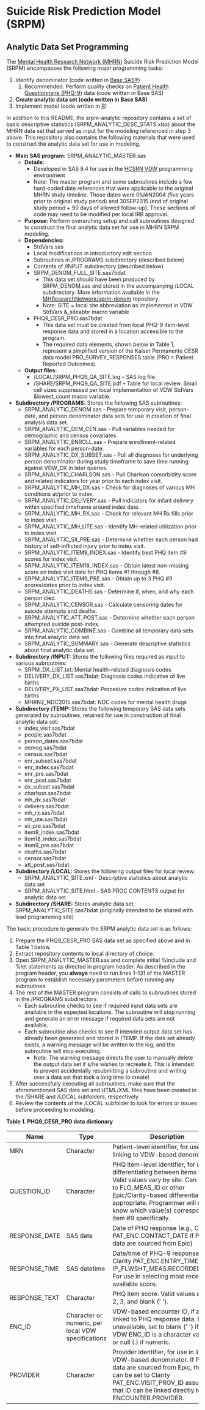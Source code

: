 # Suicide Risk Prediction Model (SRPM)
## Analytic Data Set Programming

The [Mental Health Research Network (MHRN)](http://hcsrn.org/mhrn/en/) Suicide Risk Prediction Model (SRPM) encompasses the following major programming tasks:

1. Identify denominator (code written in [Base SAS®](http://www.sas.com/en_us/software/base-sas.html))
    1. Recommended: Perform quality checks on [Patient Health Questionnaire (PHQ-9)](https://www.ncbi.nlm.nih.gov/pmc/articles/PMC1495268/) data (code written in Base SAS)
2. **Create analytic data set (code written in Base SAS)**
3. Implement model (code written in [R](https://www.r-project.org/))

In addition to this README, the srpm-analytic repository contains a set of basic descriptive statistics (SRPM_ANALYTIC_DESC_STATS.xlsx) about the MHRN data set that served as input for the modeling referenced in step 3 above. This repository also contains the following materials that were used to construct the analytic data set for use in modeling.

* **Main SAS program:** SRPM_ANALYTIC_MASTER.sas
    * **Details:** 
	    * Developed in SAS 9.4 for use in the [HCSRN VDW](http://www.hcsrn.org/en/Tools%20&%20Materials/VDW/) programming environment
		* Note: The master program and some subroutines include a few hard-coded date references that were applicable to the original MHRN study timeline. Those dates were 01JAN2004 (five years prior to original study period) and 30SEP2015 (end of original study period + 90 days of allowed follow-up). These sections of code may need to be modified per local IRB approval.
    * **Purpose:** Perform overarching setup and call subroutines designed to construct the final analytic data set for use in MHRN SRPM modeling.
    * **Dependencies:** 
		* StdVars.sas
		* Local modifications in introductory edit section
		* Subroutines in /PROGRAMS subdirectory (described below)
		* Contents of /INPUT subdirectory (described below)
		* SRPM_DENOM_FULL_SITE.sas7bdat
            * This data set should have been produced by SRPM_DENOM.sas and stored in the accompanying /LOCAL subdirectory. More information available in the [MHResearchNetwork/sprm-denom](https://github.com/MHResearchNetwork/srpm-denom) repository.
		    * Note: SITE = local site abbreviation as implemented in VDW StdVars &_siteabbr macro variable
		* PHQ9_CESR_PRO.sas7bdat
		    * This data set must be created from local PHQ-9 item-level response data and stored in a location accessible to the program.
            * The required data elements, shown below in Table 1, represent a simplified version of the Kaiser Permanente CESR data model PRO_SURVEY_RESPONSES table (PRO = Patient Reported Outcomes). 			
    * **Output files:**
        * /LOCAL/SRPM_PHQ9_QA_SITE.log – SAS log file
        * /SHARE/SRPM_PHQ9_QA_SITE.pdf – Table for local review. Small cell sizes suppressed per local implementation of VDW StdVars &lowest_count macro variable.
* **Subdirectory /PROGRAMS:** Stores the following SAS subroutines:
	*	SRPM_ANALYTIC_DENOM.sas - Prepare temporary visit, person-date, and person denominator data sets for use in creation of final analysis data set.
	*	SRPM_ANALYTIC_DEM_CEN.sas - Pull variables needed for demographic and census covariates.
	*	SRPM_ANALYTIC_ENROLL.sas - Prepare enrollment-related variables for each person-date.
	*	SRPM_ANALYTIC_DX_SUBSET.sas - Pull all diagnoses for underlying person denominator during study timeframe to save time running against VDW_DX in later queries.
	*	SRPM_ANALYTIC_CHARLSON.sas - Pull Charlson comorbidity score and related indicators for year prior to each index visit.
	*	SRPM_ANALYTIC_MH_DX.sas - Check for diagnoses of various MH conditions at/prior to index.
	*	SRPM_ANALYTIC_DELIVERY.sas - Pull indicators for infant delivery within specified timeframe around index date.
	*	SRPM_ANALYTIC_MH_RX.sas - Check for relevant MH Rx fills prior to index visit.
	*	SRPM_ANALYTIC_MH_UTE.sas - Identify MH-related utilization prior to index visit.
	*	SRPM_ANALYTIC_SII_PRE.sas - Determine whether each person had history of self-inflicted injury prior to index visit.
	*	SRPM_ANALYTIC_ITEM9_INDEX.sas - Identify best PHQ item #9 scores for index visit.
	*	SRPM_ANALYTIC_ITEM18_INDEX.sas - Obtain latest non-missing score on index visit date for PHQ items #1 through #8.
	*	SRPM_ANALYTIC_ITEM9_PRE.sas - Obtain up to 3 PHQ #9 scores/dates prior to index visit.
	*	SRPM_ANALYTIC_DEATHS.sas - Determine if, when, and why each person died.
	*	SRPM_ANALYTIC_CENSOR.sas - Calculate censoring dates for suicide attempts and deaths.
	*	SRPM_ANALYTIC_ATT_POST.sas - Determine whether each person attempted suicide post-index.
	*	SRPM_ANALYTIC_COMBINE.sas - Combine all temporary data sets into final analytic data set.
	*	SRPM_ANALYTIC_SUMMARY.sas - Generate descriptive statistics about final analytic data set.
* **Subdirectory /INPUT:** Stores the following files required as input to various subroutines:
	* SRPM_DX_LIST.txt: Mental health–related diagnosis codes
	* DELIVERY_DX_LIST.sas7bdat: Diagnosis codes indicative of live births
	* DELIVERY_PX_LIST.sas7bdat: Procedure codes indicative of live births
	* MHRN2_NDC2015.sas7bdat: NDC codes for mental health drugs
* **Subdirectory /TEMP:** Stores the following temporary SAS data sets generated by subroutines, retained for use in construction of final analytic data set:
	*	index_visit.sas7bdat
	*	people.sas7bdat
	*	person_dates.sas7bdat
	*	demog.sas7bdat
	*	census.sas7bdat
	*	enr_subset.sas7bdat
	*	enr_index.sas7bdat
	*	enr_pre.sas7bdat
	*	enr_post.sas7bdat
	*	dx_subset.sas7bdat
	*	charlson.sas7bdat
	*	mh_dx.sas7bdat
	*	delivery.sas7bdat
	*	mh_rx.sas7bdat
	*	mh_ute.sas7bdat
	*	sii_pre.sas7bdat
	*	item9_index.sas7bdat
	*	item18_index.sas7bdat
	*	item9_pre.sas7bdat
	*	deaths.sas7bdat
	*	censor.sas7bdat
	*	att_post.sas7bdat
* **Subdirectory /LOCAL:** Stores the following output files for local review:
	* SRPM_ANALYTIC_SITE.xml - Descriptive statistics about analytic data set
	* SRPM_ANALYTIC_SITE.html - SAS PROC CONTENTS output for analytic data set
* **Subdirectory /SHARE:** Stores analytic data set, SRPM_ANALYTIC_SITE.sas7bdat (originally intended to be shared with lead programming site)

The basic procedure to generate the SRPM analytic data set is as follows:

1. Prepare the PHQ9_CESR_PRO SAS data set as specified above and in Table 1 below.
2. Extract repository contents to local directory of choice.
3. Open SRPM_ANALYTIC_MASTER.sas and complete initial %include and %let statements as directed in program header. As described in the program header, you **always** need to run lines 1–131 of the MASTER program to establish necessary parameters before running any subroutines.
4. The rest of the MASTER program consists of calls to subroutines stored in the /PROGRAMS subdirectory.
	* Each subroutine checks to see if required input data sets are available in the expected locations. The subroutine will stop running and generate an error message if required data sets are not available.
	* Each subroutine also checks to see if intended output data set has already been generated and stored in /TEMP. If the data set already exists, a warning message will be written to the log, and the subroutine will stop executing.
		* Note: The warning message directs the user to manually delete the output data set if s/he wishes to recreate it. This is intended to prevent accidentally resubmitting a subroutine and writing over a data set that took a long time to create!
5. After successfully executing all subroutines, make sure that the aforementioned SAS data set and HTML/XML files have been created in the /SHARE and /LOCAL subfolders, respectively.
6. Review the contents of the /LOCAL subfolder to look for errors or issues before proceeding to modeling.

**Table 1. PHQ9_CESR_PRO data dictionary**

Name | Type | Description
--- | --- | ---
MRN | Character | Patient-level identifier, for use in linking to VDW-based denominator
QUESTION_ID | Character | PHQ item-level identifier, for use in differentiating between items 1–9. Valid values vary by site. Can be set to FLO_MEAS_ID or other Epic/Clarity-based differentiator if appropriate. Programmer will need to know which value(s) correspond to item #9 specifically.
RESPONSE_DATE | SAS date | Date of PHQ response (e.g., Clarity PAT_ENC.CONTACT_DATE if PHQ data are sourced from Epic)
RESPONSE_TIME | SAS datetime | Date/time of PHQ-9 response (e.g., Clarity PAT_ENC.ENTRY_TIME or IP_FLWSHT_MEAS.RECORDED_TIME). For use in selecting most recent available score.
RESPONSE_TEXT | Character | PHQ item score. Valid values are 0, 1, 2, 3, and blank (' ').
ENC_ID | Character or numeric, per local VDW specifications | VDW-based encounter ID, if already linked to PHQ response data. If unavailable, set to blank (' ') if your VDW ENC_ID is a character variable or null (.) if numeric.
PROVIDER | Character | Provider identifier, for use in linking to VDW-based denominator. If PHQ data are sourced from Epic, this field can be set to Clarity PAT_ENC.VISIT_PROV_ID assuming that ID can be linked directly to VDW ENCOUNTER.PROVIDER.
